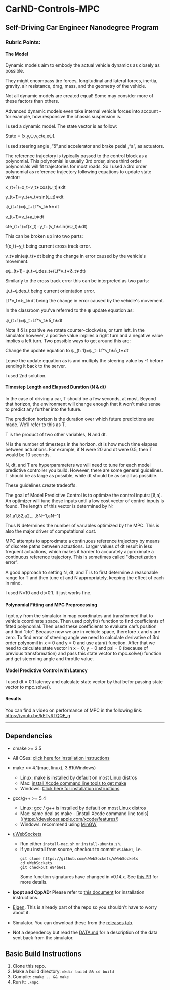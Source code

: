 # CarND-Controls-MPC
## Self-Driving Car Engineer Nanodegree Program

### Rubric Points:

#### The Model

Dynamic models aim to embody the actual vehicle dynamics as closely as possible.

They might encompass tire forces, longitudinal and lateral forces, inertia, gravity, air resistance, drag, mass, and the geometry of the vehicle.

Not all dynamic models are created equal! Some may consider more of these factors than others.

Advanced dynamic models even take internal vehicle forces into account - for example, how responsive the chassis suspension is.

I used a dynamic model. The state vector is as follow:

State = [x,y,ψ,v,cte,eψ].

I used steering angle ,“δ”,and accelerator and brake pedal ,“a”, as actuators.

The reference trajectory is typically passed to the control block as a polynomial. This polynomial is usually 3rd order, since third 
order polynomials will fit trajectories for most roads. So I used a 3rd order polynomial as reference trajectory following equations to update state vector:

x_(t+1)=x_t+v_t∗cos(ψ_t)∗dt

y_(t+1)=y_t+v_t∗sin(ψ_t)∗dt

ψ_(t+1)=ψ_t+Lf*v_t∗δ∗dt

v_(t+1)=v_t+a_t∗dt

cte_(t+1)=f(x_t)−y_t+(v_t∗sin(eψ_t)∗dt)

This can be broken up into two parts:

f(x_t)−y_t being current cross track error.

v_t∗sin(eψ_t)∗dt being the change in error caused by the vehicle's movement.

eψ_(t+1)=ψ_t−ψdes_t+(Lf*v_t∗δ_t∗dt)

Similarly to the cross track error this can be interpreted as two parts:

ψ_t−ψdes_t being current orientation error.

Lf*v_t∗δ_t∗dt being the change in error caused by the vehicle's movement.

In the classroom you've referred to the ψ update equation as:

ψ_(t+1)=ψ_t+Lf*v_t∗δ_t∗dt

Note if δ is positive we rotate counter-clockwise, or turn left. In the simulator however, a positive value implies a right turn and a negative value implies a left turn. Two possible ways to get around this are:

Change the update equation to ψ_(t+1)=ψ_t−Lf*v_t∗δ_t∗dt

Leave the update equation as is and multiply the steering value by -1 before sending it back to the server.

I used 2nd solution.

#### Timestep Length and Elapsed Duration (N & dt)

In the case of driving a car, T should be a few seconds, at most. Beyond that horizon, the environment will change enough that it won't make sense to predict any further into the future.

The prediction horizon is the duration over which future predictions are made. We’ll refer to this as T.

T is the product of two other variables, N and dt.

N is the number of timesteps in the horizon. dt is how much time elapses between actuations. For example, if N were 20 and dt were 0.5, then T would be 10 seconds.

N, dt, and T are hyperparameters we will need to tune for each model predictive controller you build. However, there are some general guidelines. T should be as large as possible, while dt should be as small as possible.

These guidelines create tradeoffs.

The goal of Model Predictive Control is to optimize the control inputs: [δ,a]. An optimizer will tune these inputs until a low cost vector of control inputs is found. The length of this vector is determined by N:

[δ1,a1,δ2,a2,...,δN−1,aN−1]

Thus N determines the number of variables optimized by the MPC. This is also the major driver of computational cost.

MPC attempts to approximate a continuous reference trajectory by means of discrete paths between actuations. Larger values of dt result in less frequent actuations, which makes it harder to accurately approximate a continuous reference trajectory. This is sometimes called "discretization error".

A good approach to setting N, dt, and T is to first determine a reasonable range for T and then tune dt and N appropriately, keeping the effect of each in mind.

I used N=10 and dt=0.1. It just works fine.

#### Polynomial Fitting and MPC Preprocessing

I got x,y from the simulator in map coordinates and transformed that to vehicle coordinate space. Then used polyfit() function to find coefficients of fitted polynomial. Then used these coefficients to evaluate car’s position and find “cte”. Because now we are in vehicle space, therefore x and y are zero. To find error of steering angle we need to calculate derivative of 3rd order polynomil in x = 0 and y = 0 and use atan() function. After that we need to calculate state vector in x = 0, y = 0 and psi = 0 (because of previous transformation) and pass this state vector to mpc.solve() function and get steerning angle and throttle value. 

#### Model Predictive Control with Latency

I used dt = 0.1 latency and calculate state vector by that befor passing state vector to mpc.solve().

#### Results

You can find a video on performance of MPC in the following link: 
https://youtu.be/kETyRTQQE_g

---

## Dependencies

* cmake >= 3.5
 * All OSes: [click here for installation instructions](https://cmake.org/install/)
* make >= 4.1(mac, linux), 3.81(Windows)
  * Linux: make is installed by default on most Linux distros
  * Mac: [install Xcode command line tools to get make](https://developer.apple.com/xcode/features/)
  * Windows: [Click here for installation instructions](http://gnuwin32.sourceforge.net/packages/make.htm)
* gcc/g++ >= 5.4
  * Linux: gcc / g++ is installed by default on most Linux distros
  * Mac: same deal as make - [install Xcode command line tools]((https://developer.apple.com/xcode/features/)
  * Windows: recommend using [MinGW](http://www.mingw.org/)
* [uWebSockets](https://github.com/uWebSockets/uWebSockets)
  * Run either `install-mac.sh` or `install-ubuntu.sh`.
  * If you install from source, checkout to commit `e94b6e1`, i.e.
    ```
    git clone https://github.com/uWebSockets/uWebSockets
    cd uWebSockets
    git checkout e94b6e1
    ```
    Some function signatures have changed in v0.14.x. See [this PR](https://github.com/udacity/CarND-MPC-Project/pull/3) for more details.

* **Ipopt and CppAD:** Please refer to [this document](https://github.com/udacity/CarND-MPC-Project/blob/master/install_Ipopt_CppAD.md) for installation instructions.
* [Eigen](http://eigen.tuxfamily.org/index.php?title=Main_Page). This is already part of the repo so you shouldn't have to worry about it.
* Simulator. You can download these from the [releases tab](https://github.com/udacity/self-driving-car-sim/releases).
* Not a dependency but read the [DATA.md](./DATA.md) for a description of the data sent back from the simulator.


## Basic Build Instructions

1. Clone this repo.
2. Make a build directory: `mkdir build && cd build`
3. Compile: `cmake .. && make`
4. Run it: `./mpc`.
